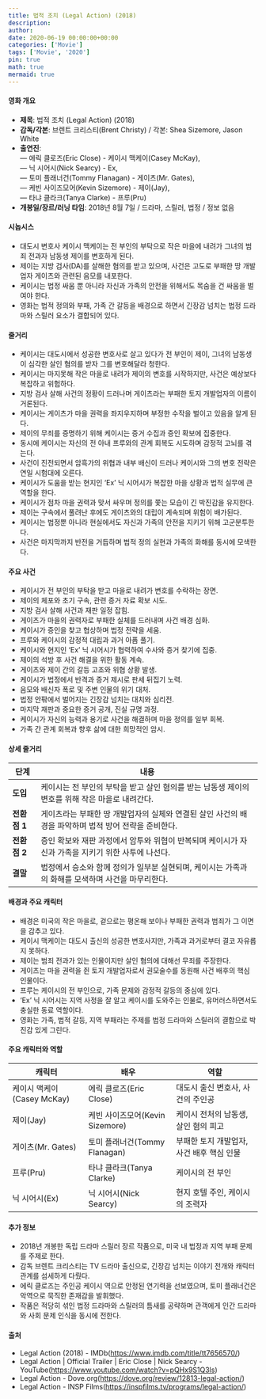```yaml
---
title: 법적 조치 (Legal Action) (2018)
description: 
author: 
date: 2020-06-19 00:00:00+00:00
categories: ['Movie']
tags: ['Movie', '2020']
pin: true
math: true
mermaid: true
---
```

#### 영화 개요

- **제목**: 법적 조치 (Legal Action) (2018)  
- **감독/각본**: 브렌트 크리스티(Brent Christy) / 각본: Shea Sizemore, Jason White  
- **출연진**:  
  — 에릭 클로즈(Eric Close) - 케이시 맥케이(Casey McKay),  
  — 닉 시어시(Nick Searcy) - Ex,  
  — 토미 플래너건(Tommy Flanagan) - 게이츠(Mr. Gates),  
  — 케빈 사이즈모어(Kevin Sizemore) - 제이(Jay),  
  — 타냐 클라크(Tanya Clarke) - 프루(Pru)  
- **개봉일/장르/러닝 타임**: 2018년 8월 7일 / 드라마, 스릴러, 법정 / 정보 없음  

#### 시놉시스

- 대도시 변호사 케이시 맥케이는 전 부인의 부탁으로 작은 마을에 내려가 그녀의 범죄 전과자 남동생 제이를 변호하게 된다.  
- 제이는 지방 검사(DA)를 살해한 혐의를 받고 있으며, 사건은 고도로 부패한 땅 개발업자 게이츠와 관련된 음모를 내포한다.  
- 케이시는 법정 싸움 뿐 아니라 자신과 가족의 안전을 위해서도 목숨을 건 싸움을 벌여야 한다.  
- 영화는 법적 정의와 부패, 가족 간 갈등을 배경으로 하면서 긴장감 넘치는 법정 드라마와 스릴러 요소가 결합되어 있다.  

#### 줄거리

- 케이시는 대도시에서 성공한 변호사로 살고 있다가 전 부인이 제이, 그녀의 남동생이 심각한 살인 혐의를 받자 그를 변호해달라 청한다.  
- 케이시는 마지못해 작은 마을로 내려가 제이의 변호를 시작하지만, 사건은 예상보다 복잡하고 위험하다.  
- 지방 검사 살해 사건의 정황이 드러나며 게이츠라는 부패한 토지 개발업자의 이름이 거론된다.  
- 케이시는 게이츠가 마을 권력을 좌지우지하며 부정한 수작을 벌이고 있음을 알게 된다.  
- 제이의 무죄를 증명하기 위해 케이시는 증거 수집과 증인 확보에 집중한다.  
- 동시에 케이시는 자신의 전 아내 프루와의 관계 회복도 시도하며 감정적 고뇌를 겪는다.  
- 사건이 진전되면서 암흑가의 위협과 내부 배신이 드러나 케이시와 그의 변호 전략은 연일 시험대에 오른다.  
- 케이시가 도움을 받는 현지인 ‘Ex’ 닉 시어시가 복잡한 마을 상황과 법적 실무에 큰 역할을 한다.  
- 케이시가 점차 마을 권력과 맞서 싸우며 정의를 쫓는 모습이 긴 박진감을 유지한다.  
- 제이는 구속에서 풀려난 후에도 게이츠와의 대립이 계속되며 위험이 배가된다.  
- 케이시는 법정뿐 아니라 현실에서도 자신과 가족의 안전을 지키기 위해 고군분투한다.  
- 사건은 마지막까지 반전을 거듭하며 법적 정의 실현과 가족의 화해를 동시에 모색한다.  

#### 주요 사건

- 케이시가 전 부인의 부탁을 받고 마을로 내려가 변호를 수락하는 장면.  
- 제이의 체포와 초기 구속, 관련 증거 자료 확보 시도.  
- 지방 검사 살해 사건과 재판 일정 잡힘.  
- 게이츠가 마을의 권력자로 부패한 실체를 드러내며 사건 배경 심화.  
- 케이시가 증인을 찾고 협상하며 법정 전략을 세움.  
- 프루와 케이시의 감정적 대립과 과거 아픔 풀기.  
- 케이시와 현지인 ‘Ex’ 닉 시어시가 협력하여 수사와 증거 찾기에 집중.  
- 제이의 석방 후 사건 해결을 위한 활동 계속.  
- 게이츠와 제이 간의 갈등 고조와 위협 상황 발생.  
- 케이시가 법정에서 반격과 증거 제시로 판세 뒤집기 노력.  
- 음모와 배신자 폭로 및 주변 인물의 위기 대처.  
- 법정 안팎에서 벌어지는 긴장감 넘치는 대치와 심리전.  
- 마지막 재판과 중요한 증거 공개, 진실 규명 과정.  
- 케이시가 자신의 능력과 용기로 사건을 해결하며 마을 정의를 일부 회복.  
- 가족 간 관계 회복과 향후 삶에 대한 희망적인 암시.  

#### 상세 줄거리

| **단계**    | **내용**                                                                                      |
|-------------|---------------------------------------------------------------------------------------------|
| **도입**    | 케이시는 전 부인의 부탁을 받고 살인 혐의를 받는 남동생 제이의 변호를 위해 작은 마을로 내려간다.              |
| **전환점 1** | 게이츠라는 부패한 땅 개발업자의 실체와 연결된 살인 사건의 배경을 파악하며 법적 방어 전략을 준비한다.         |
| **전환점 2** | 증인 확보와 재판 과정에서 암투와 위협이 반복되며 케이시가 자신과 가족을 지키기 위한 사투에 나선다.           |
| **결말**    | 법정에서 승소와 함께 정의가 일부분 실현되며, 케이시는 가족과의 화해를 모색하며 사건을 마무리한다.                |

#### 배경과 주요 캐릭터

- 배경은 미국의 작은 마을로, 겉으로는 평온해 보이나 부패한 권력과 범죄가 그 이면을 감추고 있다.  
- 케이시 맥케이는 대도시 출신의 성공한 변호사지만, 가족과 과거로부터 결코 자유롭지 못하다.  
- 제이는 범죄 전과가 있는 인물이지만 살인 혐의에 대해선 무죄를 주장한다.  
- 게이츠는 마을 권력을 쥔 토지 개발업자로서 권모술수를 동원해 사건 배후의 핵심 인물이다.  
- 프루는 케이시의 전 부인으로, 가족 문제와 감정적 갈등의 중심에 있다.  
- ‘Ex’ 닉 시어시는 지역 사정을 잘 알고 케이시를 도와주는 인물로, 유머러스하면서도 충실한 동료 역할이다.  
- 영화는 가족, 법적 갈등, 지역 부패라는 주제를 법정 드라마와 스릴러의 결합으로 박진감 있게 그린다.  

#### 주요 캐릭터와 역할

| **캐릭터**      | **배우**           | **역할**                          |
|-----------------|--------------------|---------------------------------|
| 케이시 맥케이(Casey McKay) | 에릭 클로즈(Eric Close) | 대도시 출신 변호사, 사건의 주인공          |
| 제이(Jay)       | 케빈 사이즈모어(Kevin Sizemore) | 케이시 전처의 남동생, 살인 혐의 피고        |
| 게이츠(Mr. Gates) | 토미 플래너건(Tommy Flanagan) | 부패한 토지 개발업자, 사건 배후 핵심 인물     |
| 프루(Pru)       | 타냐 클라크(Tanya Clarke) | 케이시의 전 부인                      |
| 닉 시어시(Ex)   | 닉 시어시(Nick Searcy)   | 현지 호텔 주인, 케이시의 조력자             |

#### 추가 정보

- 2018년 개봉한 독립 드라마 스릴러 장르 작품으로, 미국 내 법정과 지역 부패 문제를 주제로 한다.  
- 감독 브렌트 크리스티는 TV 드라마 출신으로, 긴장감 넘치는 이야기 전개와 캐릭터 관계를 섬세하게 다뤘다.  
- 에릭 클로즈는 주인공 케이시 역으로 안정된 연기력을 선보였으며, 토미 플래너건은 악역으로 묵직한 존재감을 발휘했다.  
- 작품은 적당히 섞인 법정 드라마와 스릴러의 틈새를 공략하며 관객에게 인간 드라마와 사회 문제 인식을 동시에 전한다.  

#### 출처

- Legal Action (2018) - IMDb(https://www.imdb.com/title/tt7656570/)  
- Legal Action | Official Trailer | Eric Close | Nick Searcy - YouTube(https://www.youtube.com/watch?v=pQHx9S1Q3ls)  
- Legal Action - Dove.org(https://dove.org/review/12813-legal-action/)  
- Legal Action - INSP Films(https://inspfilms.tv/programs/legal-action/)
